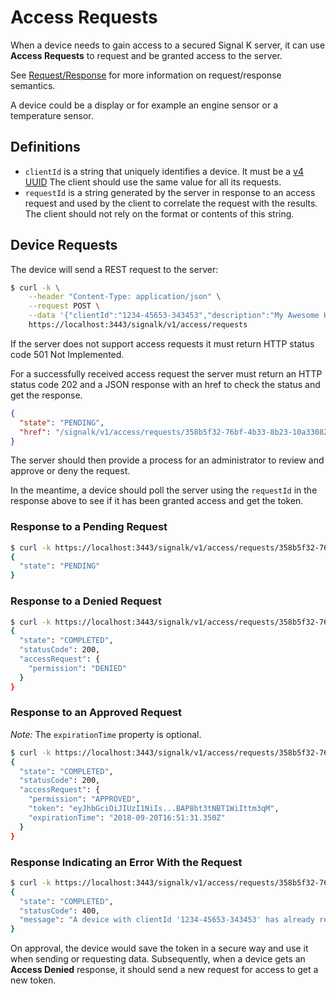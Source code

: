 # Access Requests

When a device needs to gain access to a secured Signal K server, it can use __Access Requests__ to request and be
granted access to the server.

See [Request/Response](request_response.md) for more information on request/response semantics.

A device could be a display or for example an engine sensor or a temperature sensor.

## Definitions

* `clientId` is a string that uniquely identifies a device. It must be a [v4 UUID](https://tools.ietf.org/html/rfc4122.html#section-4.4)  The client should use the same
  value for all its requests.
* `requestId` is a string generated by the server in response to an access request and used by the client to correlate
  the request with the results. The client should not rely on the format or contents of this string.

## Device Requests

The device will send a REST request to the server:

```sh
$ curl -k \
    --header "Content-Type: application/json" \
    --request POST \
    --data '{"clientId":"1234-45653-343453","description":"My Awesome Humidity Sensor"}' \
    https://localhost:3443/signalk/v1/access/requests
```

If the server does not support access requests it must return HTTP status code 501 Not Implemented.

For a successfully received access request the server must return an HTTP status code 202 and a JSON response with an
href to check the status and get the response.

```json
{
  "state": "PENDING",
  "href": "/signalk/v1/access/requests/358b5f32-76bf-4b33-8b23-10a330827185"
}
```

The server should then provide a process for an administrator to review and approve or deny the request.

In the meantime, a device should poll the server using the `requestId` in the response above to see if it has been
granted access and get the token.

### Response to a Pending Request

```sh
$ curl -k https://localhost:3443/signalk/v1/access/requests/358b5f32-76bf-4b33-8b23-10a330827185
{
  "state": "PENDING"
}
```

### Response to a Denied Request

```sh
$ curl -k https://localhost:3443/signalk/v1/access/requests/358b5f32-76bf-4b33-8b23-10a330827185
{
  "state": "COMPLETED",
  "statusCode": 200,
  "accessRequest": {
    "permission": "DENIED"
  }
}
```

### Response to an Approved Request

_Note:_ The `expirationTime` property is optional.

```sh
$ curl -k https://localhost:3443/signalk/v1/access/requests/358b5f32-76bf-4b33-8b23-10a330827185
{
  "state": "COMPLETED",
  "statusCode": 200,
  "accessRequest": {
    "permission": "APPROVED",
    "token": "eyJhbGciOiJIUzI1NiIs...BAP8bt3tNBT1WiIttm3qM",
    "expirationTime": "2018-09-20T16:51:31.350Z"
  }
}
```

### Response Indicating an Error With the Request

```sh
$ curl -k https://localhost:3443/signalk/v1/access/requests/358b5f32-76bf-4b33-8b23-10a330827185
{
  "state": "COMPLETED",
  "statusCode": 400,
  "message": "A device with clientId '1234-45653-343453' has already requested access"
}
```

On approval, the device would save the token in a secure way and use it when sending or requesting data. Subsequently,
when a device gets an __Access Denied__ response, it should send a new request for access to get a new token.
